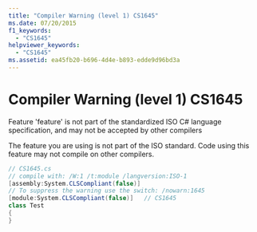 ```yaml
---
title: "Compiler Warning (level 1) CS1645"
ms.date: 07/20/2015
f1_keywords:
  - "CS1645"
helpviewer_keywords:
  - "CS1645"
ms.assetid: ea45fb20-b696-4d4e-b893-edde9d96bd3a
---
```


# Compiler Warning (level 1) CS1645

Feature 'feature' is not part of the standardized ISO C# language specification, and may not be accepted by other compilers

The feature you are using is not part of the ISO standard. Code using this feature may not compile on other compilers.

```csharp
// CS1645.cs
// compile with: /W:1 /t:module /langversion:ISO-1
[assembly:System.CLSCompliant(false)]
// To suppress the warning use the switch: /nowarn:1645
[module:System.CLSCompliant(false)]   // CS1645
class Test
{
}
```
